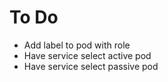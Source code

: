 # To Do

* Add label to pod with role
* Have service select active pod
* Have service select passive pod
